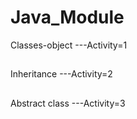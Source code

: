 # Java_Module
Classes-object ---Activity=1
##
Inheritance    ---Activity=2
##
Abstract class ---Activity=3
